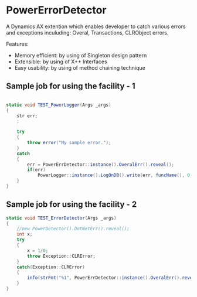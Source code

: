 # PowerErrorDetector
 A Dynamics AX extention which enables developer to catch various errors and exceptions inculuding: Overal, Transactions, CLRObject errors.
 
Features:
* Memory efficient: by using of Singleton design pattern
* Extensible: by using of X++ Interfaces
* Easy usability: by using of method chaining technique

## Sample job for using the facility - 1
```csharp

static void TEST_PowerLogger(Args _args)
{
    str err;
	;

	try
	{
		throw error("My sample error.");
	}
	catch
	{
		err = PowerErrDetector::instance().OveralErr().reveal();
		if(err)
			PowerLogger::instance().LogOnDB().write(err, funcName(), 0, "My sample title");
	}
}
```
## Sample job for using the facility - 2
```csharp
static void TEST_ErrorDetector(Args _args)
{
    //new PowerDetector().DotNetErr().reveal();
    int x;
    try
    {
        x = 1/0;
        throw Exception::CLRError;
    }
    catch(Exception::CLRError)
    {
        info(strFmt("%1", PowerErrDetector::instance().OveralErr().reveal()));
    }
}
```